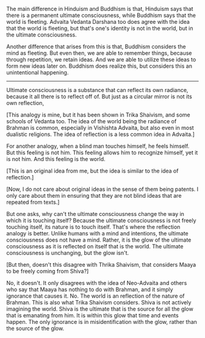 
The main difference in Hinduism and Buddhism is that, Hinduism says that there is a permanent ultimate consciousness, while Buddhism says that the world is fleeting. Advaita Vedanta Darshana too does agree with the idea that the world is fleeting, but that's one's identity is not in the world, but in the ultimate consciousness.

Another difference that arises from this is that, Buddhism considers the mind as fleeting. But even then, we are able to remember things, because through repetition, we retain ideas. And we are able to utilize these ideas to form new ideas later on. Buddhism does realize this, but considers this an unintentional happening.

---

Ultimate consciousness is a substance that can reflect its own radiance, because it all there is to reflect off of. But just as a circular mirror is not its own reflection, 

[This analogy is mine, but it has been shown in Trika Shaivism, and some schools of Vedanta too. The idea of the world being the radiance of Brahman is common, especially in Vishishta Advaita, but also even in most dualistic religions. The idea of reflection is a less common idea in Advaita.]

For another analogy, when a blind man touches himself, he feels himself. But this feeling is not him. This feeling allows him to recognize himself, yet it is not him. And this feeling is the world.

[This is an original idea from me, but the idea is similar to the idea of reflection.]

[Now, I do not care about original ideas in the sense of them being patents. I only care about them in ensuring that they are not blind ideas that are repeated from texts.]

But one asks, why can't the ultimate consciousness change the way in which it is touching itself? Because the ultimate consciousness is not freely touching itself, its nature is to touch itself. That's where the reflection analogy is better. Unlike humans with a mind and intentions, the ultimate consciousness does not have a mind. Rather, it is the glow of the ultimate consciousness as it is reflected on itself that is the world. The ultimate consciousness is unchanging, but the glow isn't. 

[But then, doesn't this disagree with Thrika Shaivism, that considers Maaya to be freely coming from Shiva?]

No, it doesn't. It only disagrees with the idea of Neo-Advaita and others who say that Maaya has nothing to do with Brahman, and it simply ignorance that causes it. No. The world is an reflection of the nature of Brahman. This is also what Trika Shaivism considers. Shiva is not actively imagining the world. Shiva is the ultimate that is the source for all the glow that is emanating from him. It is within this glow that time and events happen. The only ignorance is in misidentification with the glow, rather than the source of the glow.

